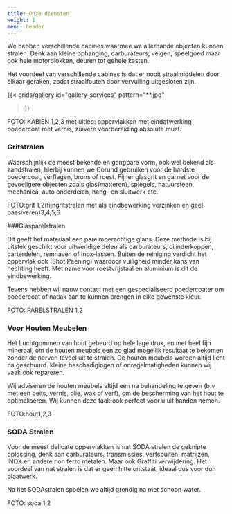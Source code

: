 ```yaml
---
title: Onze diensten
weight: 1
menu: header
---
```


We hebben verschillende cabines waarmee we allerhande objecten kunnen stralen. Denk aan kleine ophanging, carburateurs, velgen, speelgoed maar ook hele motorblokken, deuren tot gehele kasten.

Het voordeel van verschillende cabines is dat er nooit straalmiddelen door elkaar geraken, zodat straalfouten door vervuiling uitgesloten zijn.

{{< grids/gallery
    id="gallery-services"
    pattern="**.jpg"
>}}

FOTO: KABIEN 1,2,3 met uitleg: oppervlakken met eindafwerking poedercoat met vernis, zuivere voorbereiding absolute must.

### Gritstralen

Waarschijnlijk de meest bekende en gangbare vorm, ook wel bekend als zandstralen, hierbij kunnen we Corund gebruiken voor de hardste poedercoat, verflagen, brons of roest. Fijner glasgrit en garnet voor de gevoeligere objecten zoals glas(matteren), spiegels, natuursteen, mechanica, auto onderdelen, hang- en sluitwerk etc. 

FOTO:grit 1,2(fijngritstralen met als eindbewerking verzinken en geel passiveren)3,4,5,6

###Glasparelstralen

Dit geeft het materiaal een parelmoerachtige glans. Deze methode is bij uitstek geschikt voor uitwendige delen als carburateurs, cilinderkoppen, carterdelen, remnaven of Inox-lassen. Buiten de reiniging verdicht het oppervlak ook (Shot Peening) waardoor vuiligheid minder kans van hechting heeft. Met name voor roestvrijstaal en aluminium is dit de eindbewerking.

Tevens hebben wij nauw contact met een gespecialiseerd poedercoater om poedercoat of natlak aan te kunnen brengen in elke gewenste kleur.

FOTO: PARELSTRALEN 1,2

### Voor Houten Meubelen

Het Luchtgommen van hout gebeurd op hele lage druk, en met heel fijn mineraal, om de houten meubels een zo glad mogelijk resultaat te bekomen zonder de nerven teveel uit te stralen. De houten meubels worden altijd licht na geschuurd. kleine beschadigingen of onregelmatigheden kunnen wij  vaak ook repareren.

Wij adviseren de houten meubels altijd een na behandeling te geven (b.v met een beits, vernis, olie, wax of verf), om de bescherming van het hout te optimaliseren. Wij kunnen deze taak ook perfect voor u uit handen nemen.

FOTO:hout1,2,3

### SODA Stralen

Voor de meest delicate oppervlakken is nat SODA stralen de geknipte oplossing, denk aan carburateurs, transmissies, verfspuiten, matrijzen, INOX en andere non ferro metalen. Maar ook Graffiti verwijdering. Het voordeel van nat stralen is dat er geen hitte ontstaat, ideaal dus voor dun plaatwerk. 

Na het SODAstralen spoelen we altijd grondig na met schoon water.

FOTO: soda 1,2
